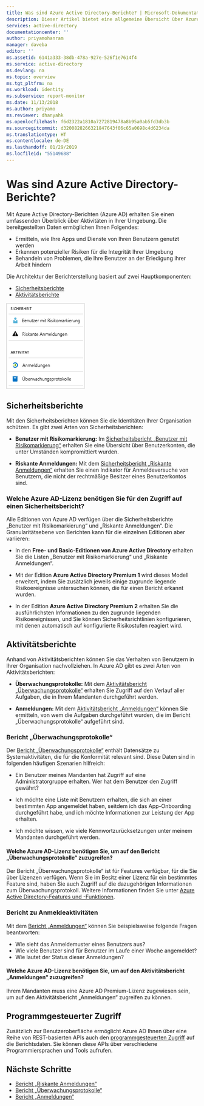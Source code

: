 ```yaml
---
title: Was sind Azure Active Directory-Berichte? | Microsoft-Dokumentation
description: Dieser Artikel bietet eine allgemeine Übersicht über Azure Active Directory-Berichte.
services: active-directory
documentationcenter: ''
author: priyamohanram
manager: daveba
editor: ''
ms.assetid: 6141a333-38db-478a-927e-526f1e7614f4
ms.service: active-directory
ms.devlang: na
ms.topic: overview
ms.tgt_pltfrm: na
ms.workload: identity
ms.subservice: report-monitor
ms.date: 11/13/2018
ms.author: priyamo
ms.reviewer: dhanyahk
ms.openlocfilehash: f6d2322a1810a7272819478a8b95a0ab5fd3db3b
ms.sourcegitcommit: d3200828266321847643f06c65a0698c4d6234da
ms.translationtype: HT
ms.contentlocale: de-DE
ms.lasthandoff: 01/29/2019
ms.locfileid: "55149688"
---
```

# <a name="what-are-azure-active-directory-reports"></a>Was sind Azure Active Directory-Berichte?

Mit Azure Active Directory-Berichten (Azure AD) erhalten Sie einen umfassenden Überblick über Aktivitäten in Ihrer Umgebung. Die bereitgestellten Daten ermöglichen Ihnen Folgendes:

- Ermitteln, wie Ihre Apps und Dienste von Ihren Benutzern genutzt werden
- Erkennen potenzieller Risiken für die Integrität Ihrer Umgebung
- Behandeln von Problemen, die Ihre Benutzer an der Erledigung ihrer Arbeit hindern  

Die Architektur der Berichterstellung basiert auf zwei Hauptkomponenten:

- [Sicherheitsberichte](#security-reports)
- [Aktivitätsberichte](#activity-reports)

![Berichterstellung](./media/overview-reports/01.png)


## <a name="security-reports"></a>Sicherheitsberichte

Mit den Sicherheitsberichten können Sie die Identitäten Ihrer Organisation schützen. Es gibt zwei Arten von Sicherheitsberichten:

- **Benutzer mit Risikomarkierung:** Im [Sicherheitsbericht „Benutzer mit Risikomarkierung“](concept-user-at-risk.md) erhalten Sie eine Übersicht über Benutzerkonten, die unter Umständen kompromittiert wurden.

- **Riskante Anmeldungen:** Mit dem [Sicherheitsbericht „Riskante Anmeldungen“](concept-risky-sign-ins.md) erhalten Sie einen Indikator für Anmeldeversuche von Benutzern, die nicht der rechtmäßige Besitzer eines Benutzerkontos sind. 

### <a name="what-azure-ad-license-do-you-need-to-access-a-security-report"></a>Welche Azure AD-Lizenz benötigen Sie für den Zugriff auf einen Sicherheitsbericht?  

Alle Editionen von Azure AD verfügen über die Sicherheitsberichte „Benutzer mit Risikomarkierung“ und „Riskante Anmeldungen“. Die Granularitätsebene von Berichten kann für die einzelnen Editionen aber variieren: 

- In den **Free- und Basic-Editionen von Azure Active Directory** erhalten Sie die Listen „Benutzer mit Risikomarkierung“ und „Riskante Anmeldungen“. 

- Mit der Edition **Azure Active Directory Premium 1** wird dieses Modell erweitert, indem Sie zusätzlich jeweils einige zugrunde liegende Risikoereignisse untersuchen können, die für einen Bericht erkannt wurden. 

- In der Edition **Azure Active Directory Premium 2** erhalten Sie die ausführlichsten Informationen zu den zugrunde liegenden Risikoereignissen, und Sie können Sicherheitsrichtlinien konfigurieren, mit denen automatisch auf konfigurierte Risikostufen reagiert wird.


## <a name="activity-reports"></a>Aktivitätsberichte

Anhand von Aktivitätsberichten können Sie das Verhalten von Benutzern in Ihrer Organisation nachvollziehen. In Azure AD gibt es zwei Arten von Aktivitätsberichten:

- **Überwachungsprotokolle:** Mit dem [Aktivitätsbericht „Überwachungsprotokolle“](concept-audit-logs.md) erhalten Sie Zugriff auf den Verlauf aller Aufgaben, die in Ihrem Mandanten durchgeführt werden.

- **Anmeldungen:** Mit dem [Aktivitätsbericht „Anmeldungen“](concept-sign-ins.md) können Sie ermitteln, von wem die Aufgaben durchgeführt wurden, die im Bericht „Überwachungsprotokolle“ aufgeführt sind.


### <a name="audit-logs-report"></a>Bericht „Überwachungsprotokolle“ 

Der [Bericht „Überwachungsprotokolle“](concept-audit-logs.md) enthält Datensätze zu Systemaktivitäten, die für die Konformität relevant sind. Diese Daten sind in folgenden häufigen Szenarien hilfreich:

- Ein Benutzer meines Mandanten hat Zugriff auf eine Administratorgruppe erhalten. Wer hat dem Benutzer den Zugriff gewährt? 

- Ich möchte eine Liste mit Benutzern erhalten, die sich an einer bestimmten App angemeldet haben, seitdem ich das App-Onboarding durchgeführt habe, und ich möchte Informationen zur Leistung der App erhalten.

- Ich möchte wissen, wie viele Kennwortzurücksetzungen unter meinem Mandanten durchgeführt werden.


#### <a name="what-azure-ad-license-do-you-need-to-access-the-audit-logs-report"></a>Welche Azure AD-Lizenz benötigen Sie, um auf den Bericht „Überwachungsprotokolle“ zuzugreifen?  

Der Bericht „Überwachungsprotokolle“ ist für Features verfügbar, für die Sie über Lizenzen verfügen. Wenn Sie im Besitz einer Lizenz für ein bestimmtes Feature sind, haben Sie auch Zugriff auf die dazugehörigen Informationen zum Überwachungsprotokoll. Weitere Informationen finden Sie unter [Azure Active Directory-Features und -Funktionen](https://www.microsoft.com/cloud-platform/azure-active-directory-features).   

### <a name="sign-ins-report"></a>Bericht zu Anmeldeaktivitäten

Mit dem [Bericht „Anmeldungen“](concept-sign-ins.md) können Sie beispielsweise folgende Fragen beantworten:

- Wie sieht das Anmeldemuster eines Benutzers aus?
- Wie viele Benutzer sind für Benutzer im Laufe einer Woche angemeldet?
- Wie lautet der Status dieser Anmeldungen?

#### <a name="what-azure-ad-license-do-you-need-to-access-the-sign-ins-activity-report"></a>Welche Azure AD-Lizenz benötigen Sie, um auf den Aktivitätsbericht „Anmeldungen“ zuzugreifen?  

Ihrem Mandanten muss eine Azure AD Premium-Lizenz zugewiesen sein, um auf den Aktivitätsbericht „Anmeldungen“ zugreifen zu können.

## <a name="programmatic-access"></a>Programmgesteuerter Zugriff

Zusätzlich zur Benutzeroberfläche ermöglicht Azure AD Ihnen über eine Reihe von REST-basierten APIs auch den [programmgesteuerten Zugriff](concept-reporting-api.md) auf die Berichtsdaten. Sie können diese APIs über verschiedene Programmiersprachen und Tools aufrufen. 

## <a name="next-steps"></a>Nächste Schritte

- [Bericht „Riskante Anmeldungen“](concept-risky-sign-ins.md)
- [Bericht „Überwachungsprotokolle“](concept-audit-logs.md)
- [Bericht „Anmeldungen“](concept-sign-ins.md)
